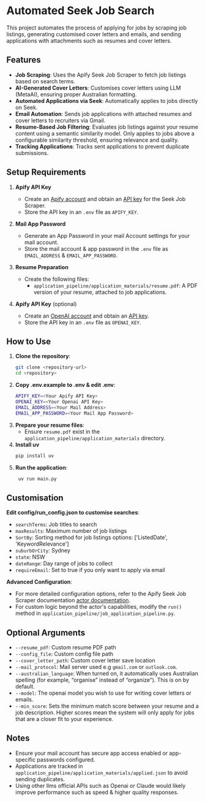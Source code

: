 # Automated Seek Job Search

This project automates the process of applying for jobs by scraping job listings, generating customised cover letters and emails, and sending applications with attachments such as resumes and cover letters.

## Features

- **Job Scraping**: Uses the Apify Seek Job Scraper to fetch job listings based on search terms.
- **AI-Generated Cover Letters**: Customises cover letters using LLM (MetaAI), ensuring proper Australian formatting.
- **Automated Applications via Seek**: Automatically applies to jobs directly on Seek.
- **Email Automation**: Sends job applications with attached resumes and cover letters to recruiters via Gmail.
- **Resume-Based Job Filtering**: Evaluates job listings against your resume content using a semantic similarity model. Only applies to jobs above a configurable similarity threshold, ensuring relevance and quality.
- **Tracking Applications**: Tracks sent applications to prevent duplicate submissions.

## Setup Requirements

1. **Apify API Key**  
   - Create an [Apify account](https://console.apify.com/) and obtain an [API key](https://console.apify.com/settings/integrations) for the Seek Job Scraper.
   - Store the API key in an `.env` file as `APIFY_KEY`.

2. **Mail App Password**  
   - Generate an App Password in your mail Account settings for your mail account.
   - Store the mail account & app password in the `.env` file as `EMAIL_ADDRESS` & `EMAIL_APP_PASSWORD`.

3. **Resume Preparation**  
   - Create the following files:
     - `application_pipeline/application_materials/resume.pdf`: A PDF version of your resume, attached to job applications.

4. **Apify API Key** (optional)
   - Create an [OpenAI account](https://platform.openai.com/) and obtain an [API key](https://platform.openai.com/settings/organization/api-keys).
   - Store the API key in an `.env` file as `OPENAI_KEY`.

## How to Use

1. **Clone the repository**:  
   ```bash
   git clone <repository-url>
   cd <repository>
   ```
2. **Copy .env.example to .env & edit .env**:
    ```bash
    APIFY_KEY=<Your Apify API Key>
    OPENAI_KEY=<Your Openai API Key>
    EMAIL_ADDRESS=<Your Mail Address>
    EMAIL_APP_PASSWORD=<Your Mail App Password>
    ```
4. **Prepare your resume files**:
    - Ensure `resume.pdf` exist in the `application_pipeline/application_materials` directory.
5. **Install uv**
    ```bash
    pip install uv
    ```
6. **Run the application**:
   ```bash
    uv run main.py
   ```

## Customisation
**Edit config/run_config.json to customise searches**:
 - `searchTerms`: Job titles to search
 - `maxResults`: Maximum number of job listings
 - `SortBy`: Sorting method for job listings options: ['ListedDate', 'KeywordRelevance']
 - `suburbOrCity`: Sydney
 - `state`: NSW
 - `dateRange`: Day range of jobs to collect 
 - `requireEmail`: Set to true if you only want to apply via email

**Advanced Configuration**:
 - For more detailed configuration options, refer to the Apify Seek Job Scraper documentation [actor documentation](https://apify.com/websift/seek-job-scraper).
 - For custom logic beyond the actor's capabilities, modify the `run()` method in `application_pipeline/job_application_pipeline.py`.

## Optional Arguments
 - `--resume_pdf`: Custom resume PDF path
 - `--config_file`: Custom config file path
 - `--cover_letter_path`: Custom cover letter save location
 - `--mail_protocol`: Mail server used e.g `gmail.com` or `outlook.com`.
- `--australian_language`: When turned on, it automatically uses Australian spelling (for example, “organise” instead of “organize”). This is on by default. 
 - `--model`: The openai model you wish to use for writing cover letters or emails.
- `--min_score`: Sets the minimum match score between your resume and a job description. Higher scores mean the system will only apply for jobs that are a closer fit to your experience.

## Notes
 - Ensure your mail account has secure app access enabled or app-specific passwords configured.
 - Applications are tracked in `application_pipeline/application_materials/applied.json` to avoid sending duplicates.
 - Using other llms official APIs such as Openai or Claude would likely improve performance such as speed & higher quality responses.